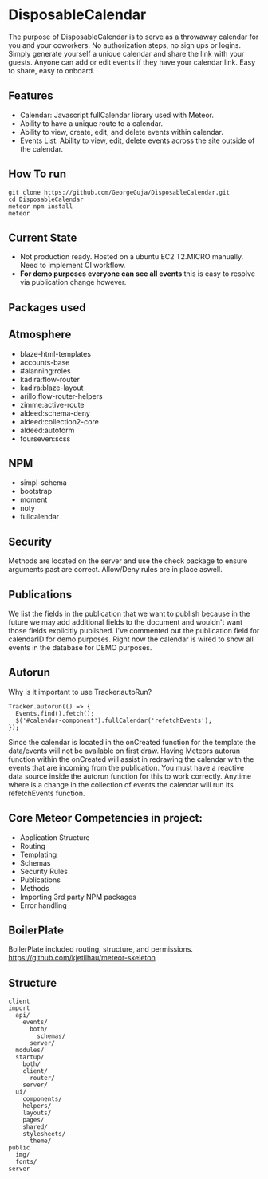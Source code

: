 # DisposableCalendar
The purpose of DisposableCalendar is to serve as a throwaway calendar for you and your coworkers. No authorization steps, no sign ups or logins. Simply generate yourself a unique calendar and share the link with your guests. Anyone can add or edit events if they have your calendar link. Easy to share, easy to onboard. 

## Features
- Calendar: Javascript fullCalendar library used with Meteor.
- Ability to have a unique route to a calendar.
- Ability to view, create, edit, and delete events within calendar.
- Events List: Ability to view, edit, delete events across the site outside of the calendar.

## How To run
```
git clone https://github.com/GeorgeGuja/DisposableCalendar.git
cd DisposableCalendar
meteor npm install
meteor
```

## Current State
- Not production ready. Hosted on a ubuntu EC2 T2.MICRO manually. Need to implement CI workflow.
- **For demo purposes everyone can see all events** this is easy to resolve via publication change however.

## Packages used

## Atmosphere

- blaze-html-templates
- accounts-base
- #alanning:roles
- kadira:flow-router
- kadira:blaze-layout
- arillo:flow-router-helpers
- zimme:active-route
- aldeed:schema-deny
- aldeed:collection2-core
- aldeed:autoform
- fourseven:scss

## NPM

- simpl-schema
- bootstrap
- moment
- noty
- fullcalendar

## Security
Methods are located on the server and use the check package to ensure arguments past are correct. Allow/Deny rules are in place aswell. 

## Publications
We list the fields in the publication that we want to publish because in the future we may add additional fields to the document and wouldn't want those fields explicitly published. I've commented out the publication field for calendarID for demo purposes. Right now the calendar is wired to show all events in the database for DEMO purposes. 

## Autorun
Why is it important to use Tracker.autoRun? 
```
Tracker.autorun(() => {
  Events.find().fetch();
  $('#calendar-component').fullCalendar('refetchEvents');
});
```
Since the calendar is located in the onCreated function for the template the data/events will not be available on first draw. Having Meteors autorun function within the onCreated will assist in redrawing the calendar with the events that are incoming from the publication. You must have a reactive data source inside the autorun function for this to work correctly. Anytime where is a change in the collection of events the calendar will run its refetchEvents function. 



## Core Meteor Competencies in project:
- Application Structure
- Routing
- Templating
- Schemas
- Security Rules
- Publications
- Methods
- Importing 3rd party NPM packages
- Error handling

## BoilerPlate
BoilerPlate included routing, structure, and permissions. 
https://github.com/kjetilhau/meteor-skeleton



## Structure

```
client
import
  api/
    events/
      both/
        schemas/
      server/
  modules/
  startup/
    both/
    client/
      router/
    server/
  ui/
    components/
    helpers/
    layouts/
    pages/
    shared/
    stylesheets/
      theme/
public
  img/
  fonts/
server
```
